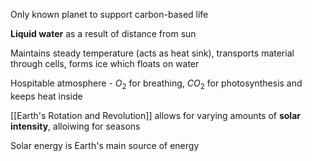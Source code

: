 Only known planet to support carbon-based life

**Liquid water** as a result of distance from sun

Maintains steady temperature (acts as heat sink), transports material through cells, forms ice which floats on water

Hospitable atmosphere - $O_2$ for breathing, $CO_2$ for photosynthesis and keeps heat inside

[[Earth's Rotation and Revolution]] allows for varying amounts of **solar intensity**, alloiwing for seasons

Solar energy is Earth's main source of energy

